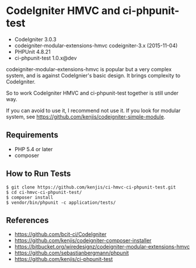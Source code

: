 # CodeIgniter HMVC and ci-phpunit-test

* CodeIgniter 3.0.3
* codeigniter-modular-extensions-hmvc codeigniter-3.x (2015-11-04)
* PHPUnit 4.8.21
* ci-phpunit-test 1.0.x@dev

codeigniter-modular-extensions-hmvc is popular but a very complex system, and is against CodeIgnier's basic design. It brings complexity to CodeIgniter.

So to work CodeIgniter HMVC and ci-phpunit-test together is still under way.

If you can avoid to use it, I recommend not use it. If you look for modular system, see <https://github.com/kenjis/codeigniter-simple-module>.

## Requirements

* PHP 5.4 or later
* composer

## How to Run Tests

~~~
$ git clone https://github.com/kenjis/ci-hmvc-ci-phpunit-test.git
$ cd ci-hmvc-ci-phpunit-test/
$ composer install
$ vendor/bin/phpunit -c application/tests/
~~~

## References

* https://github.com/bcit-ci/CodeIgniter
* https://github.com/kenjis/codeigniter-composer-installer
* https://bitbucket.org/wiredesignz/codeigniter-modular-extensions-hmvc
* https://github.com/sebastianbergmann/phpunit
* https://github.com/kenjis/ci-phpunit-test

